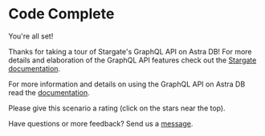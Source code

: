 # Code Complete

You're all set!

Thanks for taking a tour of Stargate's GraphQL API on Astra DB!
For more details and elaboration of the GraphQL API features check out the [Stargate documentation](https://stargate.io/docs/stargate/1.0/developers-guide/graphql.html).

For more information and details on using the GraphQL API on Astra DB read the [documentation](https://docs.astra.datastax.com/docs/using-the-astra-graphql-api).

Please give this scenario a rating (click on the stars near the top).

Have questions or more feedback? Send us a [message](mailto:developer@datastax.com).
